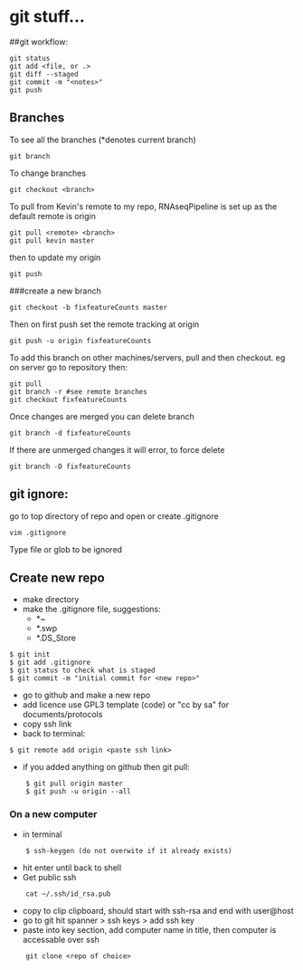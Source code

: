 # git stuff...

##git workflow:

    git status
    git add <file, or .>
    git diff --staged
    git commit -m "<notes>"
    git push

## Branches
To see all the branches (*denotes current branch)

    git branch

To change branches

    git checkout <branch>

To pull from Kevin's remote to my repo, RNAseqPipeline is set up as the default remote is origin

    git pull <remote> <branch>
    git pull kevin master

then to update my origin

    git push 

###create a new branch

    git checkout -b fixfeatureCounts master
Then on first push set the remote tracking at origin

    git push -u origin fixfeatureCounts

To add this branch on other machines/servers, pull and then checkout.  eg on server go to repository then:

    git pull
    git branch -r #see remote branches
    git checkout fixfeatureCounts

Once changes are merged you can delete branch

    git branch -d fixfeatureCounts
If there are unmerged changes it will error, to force delete

    git branch -D fixfeatureCounts

## git ignore: 
go to top directory of repo and open or create .gitignore

    vim .gitignore
Type file or glob to be ignored

## Create new repo
- make directory
- make the .gitignore file, suggestions:
  * *~
  * *.swp
  * *.DS_Store
``` shell
$ git init
$ git add .gitignore
$ git status to check what is staged
$ git commit -m "initial commit for <new repo>" 
```
- go to github and make a new repo
- add licence use GPL3 template (code) or "cc by sa" for documents/protocols
- copy ssh link
- back to terminal: 
```
$ git remote add origin <paste ssh link>
```
- if you added anything on github then git pull:
```
    $ git pull origin master
    $ git push -u origin --all
```
### On a new computer
- in terminal 
```
    $ ssh-keygen (do not overwite if it already exists)
``` 
- hit enter until back to shell
- Get public ssh
```
    cat ~/.ssh/id_rsa.pub
```
- copy to clip clipboard, should start with ssh-rsa and end with user@host
- go to git hit spanner > ssh keys > add ssh key
- paste into key section, add computer name in title, then computer is accessable over ssh
```
    git clone <repo of choice>
```

